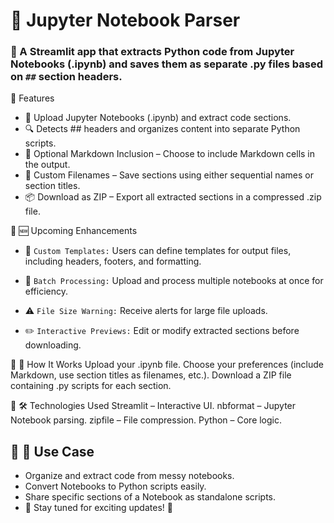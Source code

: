 # 📘 Jupyter Notebook Parser
### 🚀 A Streamlit app that extracts Python code from Jupyter Notebooks (.ipynb) and saves them as separate .py files based on `##` section headers.

🔹 Features
- 📂 Upload Jupyter Notebooks (.ipynb) and extract code sections.
- 🔍 Detects ## headers and organizes content into separate Python scripts.
- 📝 Optional Markdown Inclusion – Choose to include Markdown cells in the output.
- 📌 Custom Filenames – Save sections using either sequential names or section titles.
- 📦 Download as ZIP – Export all extracted sections in a compressed .zip file.


🔹 🆕 Upcoming Enhancements
- 🚀 `Custom Templates:` Users can define templates for output files, including headers, footers, and formatting.
- 📂 `Batch Processing:` Upload and process multiple notebooks at once for efficiency.

- ⚠️ `File Size Warning:` Receive alerts for large file uploads.
- ✏️ `Interactive Previews:` Edit or modify extracted sections before downloading.

🔹 🎯 How It Works
Upload your .ipynb file.
Choose your preferences (include Markdown, use section titles as filenames, etc.).
Download a ZIP file containing .py scripts for each section.

🔹 🛠️ Technologies Used
Streamlit – Interactive UI.
nbformat – Jupyter Notebook parsing.
zipfile – File compression.
Python – Core logic.

## 🔹 📌 Use Case
- Organize and extract code from messy notebooks.
- Convert Notebooks to Python scripts easily.
- Share specific sections of a Notebook as standalone scripts.
- 🔗 Stay tuned for exciting updates! 🚀
